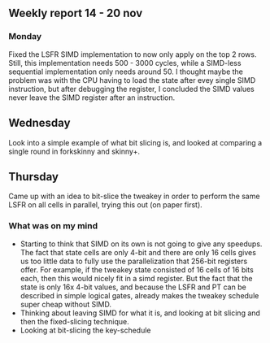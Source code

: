 ## Weekly report 14 - 20 nov

### Monday

Fixed the LSFR SIMD implementation to now only apply on the top 2 rows. Still, this implementation needs 500 - 3000
cycles, while a SIMD-less sequential implementation only needs around 50. I thought maybe the problem was with the CPU
having to load the state after evey single SIMD instruction, but after debugging the register, I concluded the SIMD
values never leave the SIMD register after an instruction.

## Wednesday

Look into a simple example of what bit slicing is, and looked at comparing a single round in forkskinny and skinny+.

## Thursday 
Came up with an idea to bit-slice the tweakey in order to perform the same LSFR on all cells in parallel,
trying this out (on paper first).

### What was on my mind

- Starting to think that SIMD on its own is not going to give any speedups. The fact that state cells are only 4-bit
  and there are only 16 cells gives us too little data to fully use the parallelization that 256-bit registers offer.
  For example, if the tweakey state consisted of 16 cells of 16 bits each, then this would nicely fit in a simd
  register. But the fact that the state is only 16x 4-bit values, and because the LSFR and PT can be described in simple
  logical gates, already makes the tweakey schedule super cheap without SIMD.
- Thinking about leaving SIMD for what it is, and looking at bit slicing and then the fixed-slicing technique.
- Looking at bit-slicing the key-schedule